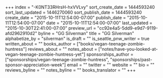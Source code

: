 +++
index = "-K0NT33RHrsH-hxVVLvy"
sort_create_date = 1444593240
sort_last_updated = 1446270060
sort_publish_date = 1444593240
create_date = "2015-10-11T12:54:00-07:00"
publish_date = "2015-10-11T12:54:00-07:00"
date = "2015-10-11T12:54:00-07:00"
last_updated = "2015-10-30T22:41:00-07:00"
preview_url = "cc92e4a5-5dd9-e9d7-9119-afd2962910d2"
byline = "GG Silverman"
title = "GG Silverman"
alphabetize_by = "silverman"
is_draft = ""
is_seattle_pnw_writer = true
written_about = ""
books_author = ["books/vegan-teenage-zombie-huntress"]
reviews_about = ""
notes_about = ["notes/have-you-looked-at-vegan-teenage-zombie-huntress-yet"]
sponsorships_author = ["sponsorships/vegan-teenage-zombie-huntress", "sponsorships/past-sponsor-appreciation-week"]
email = ""
twitter = ""
website = ""
bio = ""
reviews_byline = ""
notes_byline = ""
books_translator = ""
+++
